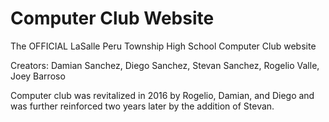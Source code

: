# Computer Club Website
The OFFICIAL LaSalle Peru Township High School Computer Club website

Creators: Damian Sanchez, Diego Sanchez, Stevan Sanchez, Rogelio Valle, Joey Barroso

Computer club was revitalized in 2016 by Rogelio, Damian, and Diego and was further reinforced two years later by the addition of Stevan.
